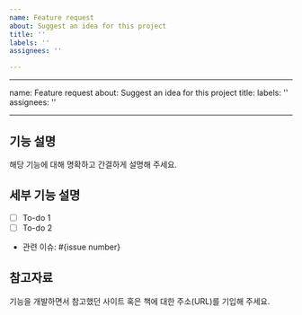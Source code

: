```yaml
---
name: Feature request
about: Suggest an idea for this project
title: ''
labels: ''
assignees: ''

---
```


---
name: Feature request
about: Suggest an idea for this project
title: 
labels: ''
assignees: ''

---

## 기능 설명

해당 기능에 대해 명확하고 간결하게 설명해 주세요.

## 세부 기능 설명

* [ ] To-do 1
* [ ] To-do 2

* 관련 이슈: #{issue number}

## 참고자료

기능을 개발하면서 참고했던 사이트 혹은 책에 대한 주소(URL)를 기입해 주세요.

